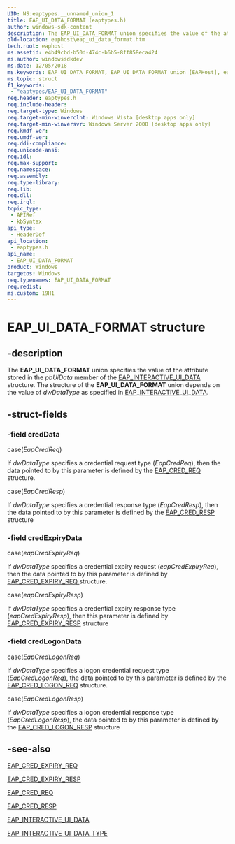 ```yaml
---
UID: NS:eaptypes.__unnamed_union_1
title: EAP_UI_DATA_FORMAT (eaptypes.h)
author: windows-sdk-content
description: The EAP_UI_DATA_FORMAT union specifies the value of the attribute stored in the pbUiData member of the EAP_INTERACTIVE_UI_DATA structure.
old-location: eaphost\eap_ui_data_format.htm
tech.root: eaphost
ms.assetid: e4b49cbd-b50d-474c-b6b5-8ff858eca424
ms.author: windowssdkdev
ms.date: 12/05/2018
ms.keywords: EAP_UI_DATA_FORMAT, EAP_UI_DATA_FORMAT union [EAPHost], eaphost.eap_ui_data_format, eaptypes/EAP_UI_DATA_FORMAT
ms.topic: struct
f1_keywords: 
 - "eaptypes/EAP_UI_DATA_FORMAT"
req.header: eaptypes.h
req.include-header: 
req.target-type: Windows
req.target-min-winverclnt: Windows Vista [desktop apps only]
req.target-min-winversvr: Windows Server 2008 [desktop apps only]
req.kmdf-ver: 
req.umdf-ver: 
req.ddi-compliance: 
req.unicode-ansi: 
req.idl: 
req.max-support: 
req.namespace: 
req.assembly: 
req.type-library: 
req.lib: 
req.dll: 
req.irql: 
topic_type:
 - APIRef
 - kbSyntax
api_type:
 - HeaderDef
api_location:
 - eaptypes.h
api_name:
 - EAP_UI_DATA_FORMAT
product: Windows
targetos: Windows
req.typenames: EAP_UI_DATA_FORMAT
req.redist: 
ms.custom: 19H1
---
```


# EAP_UI_DATA_FORMAT structure


## -description


The <b>EAP_UI_DATA_FORMAT</b> union specifies the value of the attribute stored in the <i>pbUiData</i> member of the <a href="https://docs.microsoft.com/previous-versions/windows/desktop/api/eaptypes/ne-eaptypes-_eap_interactive_ui_data_type">EAP_INTERACTIVE_UI_DATA</a> structure. The structure of the <b>EAP_UI_DATA_FORMAT</b> union depends on the value of <i>dwDataType</i> as specified in <a href="https://docs.microsoft.com/previous-versions/windows/desktop/api/eaptypes/ns-eaptypes-_eap_interactive_ui_data">EAP_INTERACTIVE_UI_DATA</a>.


## -struct-fields




### -field credData

case(<i>EapCredReq</i>)

If <i>dwDataType</i> specifies a credential request type (<i>EapCredReq</i>), then the data pointed to by this parameter is defined by the <a href="https://docs.microsoft.com/previous-versions/windows/desktop/eaphost/eap-cred-req">EAP_CRED_REQ </a>structure. 

 


case(<i>EapCredResp</i>)

If <i>dwDataType</i> specifies a credential response type (<i>EapCredResp</i>), then the data pointed to by this parameter is defined by the <a href="https://docs.microsoft.com/previous-versions/windows/desktop/eaphost/eap-cred-resp">EAP_CRED_RESP</a> structure


### -field credExpiryData

case(<i>eapCredExpiryReq</i>)

If <i>dwDataType</i> specifies a credential expiry request (<i>eapCredExpiryReq</i>), then the data pointed to by this parameter is defined by <a href="https://docs.microsoft.com/previous-versions/windows/desktop/api/eaptypes/ns-eaptypes-_eap_cred_expiry_req">EAP_CRED_EXPIRY_REQ </a>structure.

case(<i>eapCredExpiryResp</i>)

If <i>dwDataType</i> specifies a credential expiry response type (<i>eapCredExpiryResp</i>), then this parameter is defined by <a href="https://docs.microsoft.com/previous-versions/windows/desktop/legacy/bb530539(v=vs.85)">EAP_CRED_EXPIRY_RESP</a> structure


### -field credLogonData

case(<i>EapCredLogonReq</i>)

If <i>dwDataType</i> specifies a logon credential request type (<i>EapCredLogonReq</i>),  the data pointed to by this parameter is defined by the <a href="https://docs.microsoft.com/previous-versions/windows/desktop/eaphost/eap-cred-logon-req">EAP_CRED_LOGON_REQ</a> structure. 


case(<i>EapCredLogonResp</i>)

If <i>dwDataType</i> specifies a logon credential response type (<i>EapCredLogonResp</i>), the data pointed to by this parameter is defined by the <a href="https://docs.microsoft.com/previous-versions/windows/desktop/eaphost/eap-cred-logon-resp">EAP_CRED_LOGON_RESP</a> structure



## -see-also




<a href="https://docs.microsoft.com/previous-versions/windows/desktop/api/eaptypes/ns-eaptypes-_eap_cred_expiry_req">EAP_CRED_EXPIRY_REQ</a>



<a href="https://docs.microsoft.com/previous-versions/windows/desktop/legacy/bb530539(v=vs.85)">EAP_CRED_EXPIRY_RESP</a>



<a href="https://docs.microsoft.com/previous-versions/windows/desktop/eaphost/eap-cred-req">EAP_CRED_REQ</a>



<a href="https://docs.microsoft.com/previous-versions/windows/desktop/eaphost/eap-cred-resp">EAP_CRED_RESP</a>



<a href="https://docs.microsoft.com/previous-versions/windows/desktop/api/eaptypes/ns-eaptypes-_eap_interactive_ui_data">EAP_INTERACTIVE_UI_DATA</a>



<a href="https://docs.microsoft.com/previous-versions/windows/desktop/api/eaptypes/ne-eaptypes-_eap_interactive_ui_data_type">EAP_INTERACTIVE_UI_DATA_TYPE</a>
 

 

